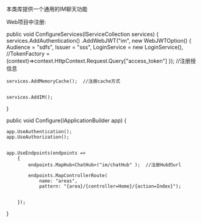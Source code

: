 ﻿本类库提供一个通用的IM聊天功能


Web项目中注册:

public void ConfigureServices(IServiceCollection services)
{
    services.AddAuthentication()
                .AddWebJWT("im", new WebJWTOption()
                {
                    Audience = "sdfs",
                    Issuer = "sss",
                    LoginService = new LoginService(),
                    //TokenFactory = (context)=>context.HttpContext.Request.Query["access_token"]
                });  //注册授信息

    services.AddMemoryCache();  //注册cache方式


	services.AddIM();
}

public void Configure(IApplicationBuilder app)
{

    app.UseAuthentication();
    app.UseAuthorization();


	app.UseEndpoints(endpoints =>
        {
            endpoints.MapHub<ChatHub>("im/chatHub" );  //注册Hub的url

            endpoints.MapControllerRoute(
                name: "areas",
                pattern: "{area}/{controller=Home}/{action=Index}");

                
        });
}